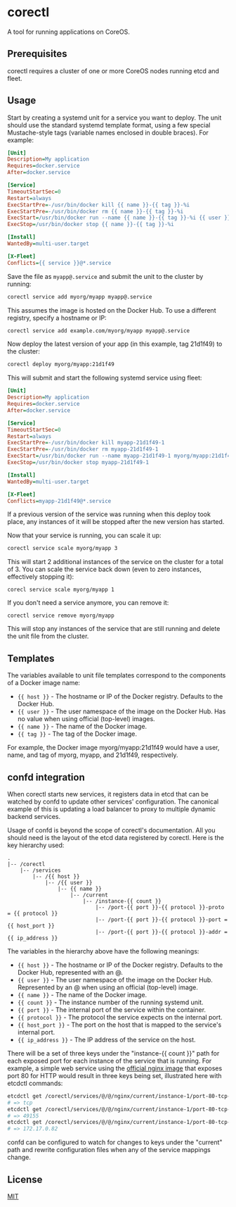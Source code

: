 # corectl

A tool for running applications on CoreOS.

## Prerequisites

corectl requires a cluster of one or more CoreOS nodes running etcd and fleet.

## Usage

Start by creating a systemd unit for a service you want to deploy. The unit should use the standard systemd template format, using a few special Mustache-style tags (variable names enclosed in double braces). For example:

``` ini
[Unit]
Description=My application
Requires=docker.service
After=docker.service

[Service]
TimeoutStartSec=0
Restart=always
ExecStartPre=-/usr/bin/docker kill {{ name }}-{{ tag }}-%i
ExecStartPre=-/usr/bin/docker rm {{ name }}-{{ tag }}-%i
ExecStart=/usr/bin/docker run --name {{ name }}-{{ tag }}-%i {{ user }}/{{ name }}:{{ tag }}
ExecStop=/usr/bin/docker stop {{ name }}-{{ tag }}-%i

[Install]
WantedBy=multi-user.target

[X-Fleet]
Conflicts={{ service }}@*.service
```

Save the file as `myapp@.service` and submit the unit to the cluster by running:

``` bash
corectl service add myorg/myapp myapp@.service
```

This assumes the image is hosted on the Docker Hub. To use a different registry, specify a hostname or IP:

``` bash
corectl service add example.com/myorg/myapp myapp@.service
```

Now deploy the latest version of your app (in this example, tag 21d1f49) to the cluster:

``` bash
corectl deploy myorg/myapp:21d1f49
```

This will submit and start the following systemd service using fleet:

``` ini
[Unit]
Description=My application
Requires=docker.service
After=docker.service

[Service]
TimeoutStartSec=0
Restart=always
ExecStartPre=-/usr/bin/docker kill myapp-21d1f49-1
ExecStartPre=-/usr/bin/docker rm myapp-21d1f49-1
ExecStart=/usr/bin/docker run --name myapp-21d1f49-1 myorg/myapp:21d1f49
ExecStop=/usr/bin/docker stop myapp-21d1f49-1

[Install]
WantedBy=multi-user.target

[X-Fleet]
Conflicts=myapp-21d1f49@*.service
```

If a previous version of the service was running when this deploy took place, any instances of it will be stopped after the new version has started.

Now that your service is running, you can scale it up:

``` bash
corectl service scale myorg/myapp 3
```

This will start 2 additional instances of the service on the cluster for a total of 3. You can scale the service back down (even to zero instances, effectively stopping it):

```
corecl service scale myorg/myapp 1
```

If you don't need a service anymore, you can remove it:

```
corectl service remove myorg/myapp
```

This will stop any instances of the service that are still running and delete the unit file from the cluster.

## Templates

The variables available to unit file templates correspond to the components of a Docker image name:

* `{{ host }}` - The hostname or IP of the Docker registry. Defaults to the Docker Hub.
* `{{ user }}` - The user namespace of the image on the Docker Hub. Has no value when using official (top-level) images.
* `{{ name }}` - The name of the Docker image.
* `{{ tag }}` - The tag of the Docker image.

For example, the Docker image myorg/myapp:21d1f49 would have a user, name, and tag of myorg, myapp, and 21d1f49, respectively.

## confd integration

When corectl starts new services, it registers data in etcd that can be watched by confd to update other services' configuration. The canonical example of this is updating a load balancer to proxy to multiple dynamic backend services.

Usage of confd is beyond the scope of corectl's documentation. All you should need is the layout of the etcd data registered by corectl. Here is the key hierarchy used:

```
.
|-- /corectl
    |-- /services
        |-- /{{ host }}
            |-- /{{ user }}
                |-- {{ name }}
                    |-- /current
                        |-- /instance-{{ count }}
                            |-- /port-{{ port }}-{{ protocol }}-proto = {{ protocol }}
                            |-- /port-{{ port }}-{{ protocol }}-port = {{ host_port }}
                            |-- /port-{{ port }}-{{ protocol }}-addr = {{ ip_address }}
```

The variables in the hierarchy above have the following meanings:

* `{{ host }}` - The hostname or IP of the Docker registry. Defaults to the Docker Hub, represented with an @.
* `{{ user }}` - The user namespace of the image on the Docker Hub. Represented by an @ when using an official (top-level) image.
* `{{ name }}` - The name of the Docker image.
* `{{ count }}` - The instance number of the running systemd unit.
* `{{ port }}` - The internal port of the service within the container.
* `{{ protocol }}` - The protocol the service expects on the internal port.
* `{{ host_port }}` - The port on the host that is mapped to the service's internal port.
* `{{ ip_address }}` - The IP address of the service on the host.

There will be a set of three keys under the "instance-{{ count }}" path for each exposed port for each instance of the service that is running. For example, a simple web service using the [official nginx image](https://registry.hub.docker.com/_/nginx/) that exposes port 80 for HTTP would result in three keys being set, illustrated here with etcdctl commands:

``` bash
etcdctl get /corectl/services/@/@/nginx/current/instance-1/port-80-tcp-proto
# => tcp
etcdctl get /corectl/services/@/@/nginx/current/instance-1/port-80-tcp-port
# => 49155
etcdctl get /corectl/services/@/@/nginx/current/instance-1/port-80-tcp-addr
# => 172.17.0.82
```

confd can be configured to watch for changes to keys under the "current" path and rewrite configuration files when any of the service mappings change.

## License

[MIT](http://opensource.org/licenses/MIT)
